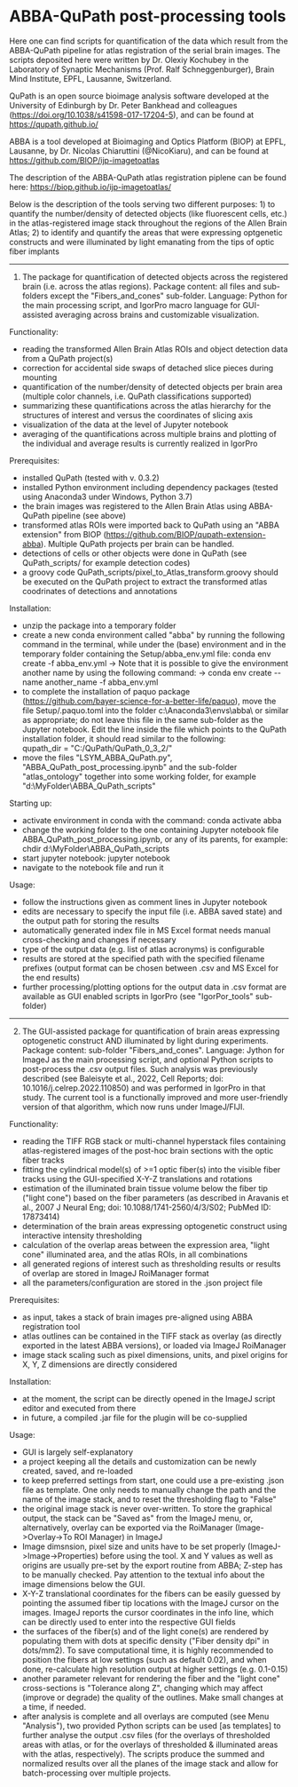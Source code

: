 # ABBA-QuPath post-processing tools

Here one can find scripts for quantification of the data which result from the ABBA-QuPath pipeline for atlas registration of the serial brain images. The scripts deposited here were written by Dr. Olexiy Kochubey in the Laboratory of Synaptic Mechanisms (Prof. Ralf Schneggenburger), Brain Mind Institute, EPFL, Lausanne, Switzerland.

QuPath is an open source bioimage analysis software developed at the University of Edinburgh by Dr. Peter Bankhead and colleagues (https://doi.org/10.1038/s41598-017-17204-5), and can be found at https://qupath.github.io/ 

ABBA is a tool developed at Bioimaging and Optics Platform (BIOP) at EPFL, Lausanne, by Dr. Nicolas Chiaruttini (@NicoKiaru), and can be found at https://github.com/BIOP/ijp-imagetoatlas

The description of the ABBA-QuPath atlas registration piplene can be found here: https://biop.github.io/ijp-imagetoatlas/


Below is the description of the tools serving two different purposes: 1) to quantify the number/density of detected objects (like fluorescent cells, etc.) in the atlas-registered image stack throughout the regions of the Allen Brain Atlas; 2) to identify and quantify the areas that were expressing optgenetic constructs and were illuminated by light emanating from the tips of optic fiber implants 


------------------------------------ 


1) The package for quantification of detected objects across the registered brain (i.e. across the atlas regions). Package content: all files and sub-folders except the "Fibers_and_cones" sub-folder. Language: Python for the main processing script, and IgorPro macro language for GUI-assisted averaging across brains and customizable visualization.

Functionality:   
 - reading the transformed Allen Brain Atlas ROIs and object detection data from a QuPath project(s) 
 - correction for accidental side swaps of detached slice pieces during mounting   
 - quantification of the number/density of detected objects per brain area (multiple color channels, i.e. QuPath classifications supported)
 - summarizing these quantifications across the atlas hierarchy for the structures of interest and versus the coordinates of slicing axis
 - visualization of the data at the level of Jupyter notebook
 - averaging of the quantifications across multiple brains and plotting of the individual and average results is currently realized in IgorPro  
 
Prerequisites:

 - installed QuPath (tested with v. 0.3.2)
 - installed Python environment including dependency packages (tested using Anaconda3 under Windows, Python 3.7)
 - the brain images was registered to the Allen Brain Atlas using ABBA-QuPath pipeline (see above)
 - transformed atlas ROIs were imported back to QuPath using an "ABBA extension" from BIOP (https://github.com/BIOP/qupath-extension-abba). Multiple QuPath projects per brain can be handled. 
 - detections of cells or other objects were done in QuPath (see QuPath_scripts/ for example detection codes)
 - a groovy code QuPath_scripts/pixel_to_Atlas_transform.groovy should be executed on the QuPath project to extract the transformed atlas coodrinates of detections and annotations


Installation:
 -  unzip the package into a temporary folder 
 -  create a new conda environment called "abba" by running the following command in the terminal, while under the (base) environment and in the temporary folder containing the Setup/abba_env.yml file:
        conda env create -f abba_env.yml 
             -> Note that it is possible to give the environment another name by using the following command: 
             -> conda env create --name another_name -f abba_env.yml
 -  to complete the installation of paquo package (https://github.com/bayer-science-for-a-better-life/paquo), move the file Setup/.paquo.toml into the folder c:\Anaconda3\envs\abba\ or similar as appropriate; do not leave this file in the same sub-folder as the Jupyter notebook.
         Edit the line inside the file which points to the QuPath installation folder, it should read similar to the following:  
         qupath_dir = "C:/QuPath/QuPath_0_3_2/"
 - move the files "LSYM_ABBA_QuPath.py", "ABBA_QuPath_post_processing.ipynb" and the sub-folder "atlas_ontology" together into some working folder, for example "d:\MyFolder\ABBA_QuPath_scripts"


Starting up:
 - activate environment in conda with the command: 
        conda activate abba
 - change the working folder to the one containing Jupyter notebook file ABBA_QuPath_post_processing.ipynb, or any of its parents, for example:
        chdir d:\MyFolder\ABBA_QuPath_scripts
 - start jupyter notebook:
        jupyter notebook 
 - navigate to the notebook file and run it


Usage:
 - follow the instructions given as comment lines in Jupyter notebook
 - edits are necessary to specify the input file (i.e. ABBA saved state) and the output path for storing the results  
 - automatically generated index file in MS Excel format needs manual cross-checking and changes if necessary
 - type of the output data (e.g. list of atlas acronyms) is configurable 
 - results are stored at the specified path with the specified filename prefixes (output format can be chosen between .csv and MS Excel for the end results)
 - further processing/plotting options for the output data in .csv format are available as GUI enabled scripts in IgorPro (see "IgorPor_tools" sub-folder)
 
------------------------------------ 
 
2) The GUI-assisted package for quantification of brain areas expressing optogenetic construct AND illuminated by light during experiments. Package content: sub-folder "Fibers_and_cones". Language: Jython for ImageJ as the main processing script, and optional Python scripts to post-process the .csv output files. Such analysis was previously described (see Baleisyte et al., 2022, Cell Reports; doi: 10.1016/j.celrep.2022.110850) and was performed in IgorPro in that study. The current tool is a functionally improved and more user-friendly version of that algorithm, which now runs under ImageJ/FIJI. 

Functionality:
 - reading the TIFF RGB stack or multi-channel hyperstack files containing atlas-registered images of the post-hoc brain sections with the optic fiber tracks
 - fitting the cylindrical model(s) of >=1 optic fiber(s) into the visible fiber tracks using the GUI-specified X-Y-Z translations and rotations 
 - estimation of the illuminated brain tissue volume below the fiber tip ("light cone") based on the fiber parameters (as described in Aravanis et al., 2007 J Neural Eng; doi: 10.1088/1741-2560/4/3/S02; PubMed ID: 17873414)
 - determination of the brain areas expressing optogenetic construct using interactive intensity thresholding
 - calculation of the overlap areas between the expression area, "light cone" illuminated area, and the atlas ROIs, in all combinations
 - all generated regions of interest such as thresholding results or results of overlap are stored in ImageJ RoiManager format
 - all the parameters/configuration are stored in the .json project file
 
 Prerequisites:
 - as input, takes a stack of brain images pre-aligned using ABBA registration tool
 - atlas outlines can be contained in the TIFF stack as overlay (as directly exported in the latest ABBA versions), or loaded via ImageJ RoiManager
 - image stack scaling such as pixel dimensions, units, and pixel origins for X, Y, Z dimensions are directly considered
 
 Installation:
 - at the moment, the script can be directly opened in the ImageJ script editor and executed from there
 - in future, a compiled .jar file for the plugin will be co-supplied
 
 Usage:
 - GUI is largely self-explanatory
 - a project keeping all the details and customization can be newly created, saved, and re-loaded
 - to keep preferred settings from start, one could use a pre-existing .json file as template. One only needs to manually change the path and the name of the image stack, and to reset the thresholding flag to "False"
 - the original image stack is never over-written. To store the graphical output, the stack can be "Saved as" from the ImageJ menu, or, alternatively, overlay can be exported via the RoiManager (Image->Overlay->To ROI Manager) in ImageJ
 - Image dimsnsion, pixel size and units have to be set properly (ImageJ->Image->Properties) before using the tool. X and Y values as well as origins are usually pre-set by the export routine from ABBA; Z-step has to be manually checked. Pay attention to the textual info about the image dimensions below the GUI. 
 - X-Y-Z translational coordinates for the fibers can be easily guessed by pointing the assumed fiber tip locations with the ImageJ cursor on the images. ImageJ reports the cursor coordinates in the info line, which can be directly used to enter into the respective GUI fields
 - the surfaces of the fiber(s) and of the light cone(s) are rendered by populating them with dots at specific density ("Fiber density dpi" in dots/mm2). To save computational time, it is highly recommended to position the fibers at low settings (such as default 0.02), and when done, re-calculate high resolution output at higher settings (e.g. 0.1-0.15)
 - another parameter relevant for rendering the fiber and the "light cone" cross-sections is "Tolerance along Z", changing which may affect (improve or degrade) the quality of the outlines. Make small changes at a time, if needed.
 - after analysis is complete and all overlays are computed (see Menu "Analysis"), two provided Python scripts can be used [as templates] to further analyse the output .csv files (for the overlays of thresholded areas with atlas, or for the overlays of thresholded & illuminated areas with the atlas, respectively). The scripts produce the summed and normalized results over all the planes of the image stack and allow for batch-processing over multiple projects.  
 
 
